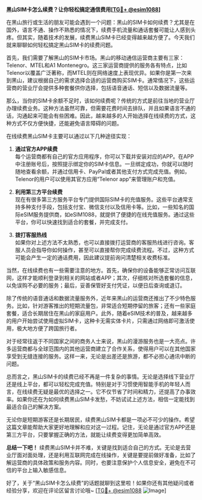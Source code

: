 **黑山SIM卡怎么续费？让你轻松搞定通信费用[[TG💪+ @esim1088](https://t.me/s/esim1088)]**

在黑山旅行或生活的朋友可能会遇到一个问题：黑山的SIM卡如何续费？尤其是在国外，语言不通、操作不熟悉的情况下，续费手机流量和通话套餐可能让人感到头疼。但其实，随着技术的发展，续费黑山SIM卡已经变得越来越方便了。今天我们就来聊聊如何轻松搞定黑山SIM卡的续费问题。

首先，我们需要了解黑山的SIM卡市场。黑山的移动通信运营商主要有三家：Telenor、MTEL和A1 Montenegro。这三家运营商提供的服务各有特点，比如Telenor以覆盖广泛著称，而MTEL则在网络速度上表现优异。如果你是第一次来到黑山，建议根据自己的需求选择合适的运营商购买SIM卡。通常情况下，这些运营商的营业厅会提供多种套餐供你选择，包括语音通话、短信以及数据流量等。

那么，当你的SIM卡余额不足时，该如何续费呢？传统的方式是前往当地的营业厅办理续费业务。这种方法虽然可靠，但需要花费时间去排队，并且如果语言不通的话，沟通起来可能会有些困难。因此，越来越多的人开始选择在线续费的方式，这种方式不仅方便快捷，还能避免语言障碍的问题。

在线续费黑山SIM卡主要可以通过以下几种途径实现：

1. **通过官方APP续费**  
   每个运营商都有自己的官方应用程序，你可以下载并安装对应的APP。在APP中注册账号后，按照提示绑定你的SIM卡信息。一旦绑定成功，你就可以随时随地查看余额，并通过信用卡、PayPal或者其他支付方式完成充值。例如，Telenor的用户可以使用其官方应用“Telenor app”来管理账户和充值。

2. **利用第三方平台续费**  
   现在有很多第三方服务平台专门提供国际SIM卡的充值服务。这些平台通常支持多种支付手段，包括支付宝、微信支付以及信用卡等。比如，一些知名的国际eSIM服务提供商，如eSIM1088，就提供了便捷的在线充值服务。通过这些平台，你可以快速找到适合的套餐，并完成支付。

3. **拨打客服热线**  
   如果你对上述方法不太熟悉，也可以直接拨打运营商的客服热线进行咨询。客服人员会指导你如何操作，甚至可以直接帮你完成续费流程。不过，这种方式可能会产生一定的通话费用，因此建议提前询问清楚相关收费标准。

当然，在线续费也有一些需要注意的地方。首先，确保你的设备能够正常访问互联网，这样才能顺利登录到相关的网站或者APP；其次，仔细核对所选套餐的信息，以免误购不必要的服务；最后，妥善保管好支付凭证，以便日后查询或退订。

除了传统的语音通话和数据流量服务外，近年来黑山的运营商还推出了不少特色服务。比如，针对游客推出的短期流量包，非常适合短期停留的旅客；还有一些家庭套餐，适合长期居住在黑山的家庭用户。此外，随着eSIM技术的普及，越来越多的用户开始尝试使用虚拟SIM卡，这种卡无需实体卡片，只需通过网络即可激活使用，极大地方便了跨国旅行者。

对于经常往返于不同国家之间的商务人士来说，黑山的漫游服务也是一大亮点。许多运营商都与全球范围内的其他运营商建立了合作关系，使得用户可以在其他国家享受到无缝连接的服务。这样一来，无论是出差还是旅游，都不必担心通讯中断的问题。

总而言之，黑山SIM卡的续费已经不再是一件复杂的事情。无论是选择线下营业厅还是线上平台，都可以轻松完成充值。特别是对于习惯使用智能手机的年轻人而言，在线续费无疑是最优的选择之一。它不仅节省了时间和精力，还提高了办事效率。如果你还在为如何续费黑山SIM卡发愁，不妨试试上述方法，相信一定能找到最适合自己的解决方案。

无论你是短期游客还是长期居民，续费黑山SIM卡都是一项必不可少的操作。希望这篇文章能帮助大家更好地理解和应对这一过程。记住，无论是通过官方APP还是第三方平台，只要掌握正确的方法，就能让续费变得更加简单高效。

**总结一下吧！** 续费黑山SIM卡并不难，关键是找到适合自己的方式。无论是去营业厅面对面处理，还是利用互联网完成在线操作，关键是要提前做好准备，比如了解运营商的具体政策和服务内容。同时，也要注意保护个人信息安全，避免在不可信的平台上输入敏感信息。

好了，关于“黑山SIM卡怎么续费”的话题就聊到这里啦！如果你还有其他疑问或者经验分享，欢迎在评论区留言讨论哦~ [[TG💪+ @esim1088](https://t.me/s/esim1088) ![Image](https://i.postimg.cc/4NQfJmqS/Snipaste-2025-05-13-00-14-12.png)]